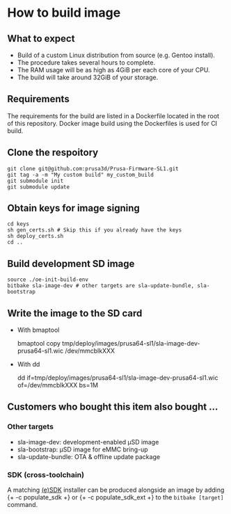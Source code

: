 How to build image
==================

What to expect
--------------
- Build of a custom Linux distribution from source (e.g. Gentoo install).
- The procedure takes several hours to complete.
- The RAM usage will be as high as 4GiB per each core of your CPU.
- The build will take around 32GiB of your storage.

Requirements
------------
The requirements for the build are listed in a Dockerfile located in the root of this repository. Docker image build using the Dockerfiles is used for CI build.

Clone the respoitory
--------------------

	git clone git@github.com:prusa3d/Prusa-Firmware-SL1.git
	git tag -a -m "My custom build" my_custom_build
	git submodule init
	git submodule update

Obtain keys for image signing
-----------------------------
	cd keys
	sh gen_certs.sh # Skip this if you already have the keys
	sh deploy_certs.sh
	cd ..

Build development SD image
--------------------------
	source ./oe-init-build-env
	bitbake sla-image-dev # other targets are sla-update-bundle, sla-bootstrap

Write the image to the SD card
------------------------------

- With bmaptool


    bmaptool copy tmp/deploy/images/prusa64-sl1/sla-image-dev-prusa64-sl1.wic /dev/mmcblkXXX

- With dd

    dd if=tmp/deploy/images/prusa64-sl1/sla-image-dev-prusa64-sl1.wic of=/dev/mmcblkXXX bs=1M


Customers who bought this item also bought ...
----------------------------------------------

### Other targets

- sla-image-dev: development-enabled μSD image
- sla-bootstrap: μSD image for eMMC bring-up
- sla-update-bundle: OTA & offline update package

### SDK (cross-toolchain)

A matching [(e)SDK](https://www.yoctoproject.org/docs/latest/sdk-manual/sdk-manual.html) installer can be produced 
alongside an image by adding {+ -c populate_sdk +} or {+ -c populate_sdk_ext +} to the `bitbake [target]` command.
